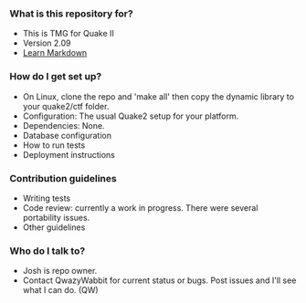 
### What is this repository for? ###

* This is TMG for Quake II
* Version 2.09
* [Learn Markdown](https://bitbucket.org/tutorials/markdowndemo)

### How do I get set up? ###

* On Linux, clone the repo and 'make all' then copy the dynamic library to your quake2/ctf folder. 
* Configuration: The usual Quake2 setup for your platform.
* Dependencies: None.
* Database configuration
* How to run tests
* Deployment instructions

### Contribution guidelines ###

* Writing tests
* Code review: currently a work in progress. There were several portability issues.
* Other guidelines

### Who do I talk to? ###

* Josh is repo owner. 
* Contact QwazyWabbit for current status or bugs. Post issues and I'll see what I can do. (QW)